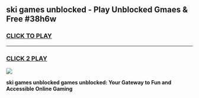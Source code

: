 
## ski games unblocked - Play Unblocked Gmaes & Free #38h6w
<h3>
<a href="https://news.freeplayer.one?title=ski_games_unblocked&ref=03M">CLICK TO PLAY</a></h3>
<hr>

<h3>
<a href="https://news.freeplayer.one?title=ski_games_unblocked&ref=03M">CLICK 2 PLAY</a>
  
</h3>

<a href="https://news.freeplayer.one?title=ski_games_unblocked&ref=03M"><img src="https://clearcache.store/games.png"></a>


**ski games unblocked games unblocked: Your Gateway to Fun and Accessible Online Gaming**
